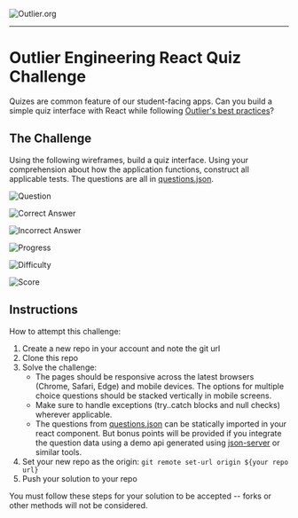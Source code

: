 ![Outlier.org](https://i.imgur.com/vJowpL1.png)

---

# Outlier Engineering React Quiz Challenge

Quizes are common feature of our student-facing apps. Can you build a simple quiz interface with React while following [Outlier's best practices](https://github.com/outlier-org/onboarding/blob/master/README.md#engineering-onboarding-guide)?

## The Challenge

Using the following wireframes, build a quiz interface. Using your comprehension about how the application functions, construct all applicable tests. The questions are all in [questions.json](https://raw.githubusercontent.com/outlier-org/challenge-quiz/master/src/questions.json).

![Question](https://raw.githubusercontent.com/outlier-org/challenge-quiz/master/docs/wire-question.png)

![Correct Answer](https://raw.githubusercontent.com/outlier-org/challenge-quiz/master/docs/wire-answer-correct.png)

![Incorrect Answer](https://raw.githubusercontent.com/outlier-org/challenge-quiz/master/docs/wire-answer-incorrect.png)

![Progress](https://raw.githubusercontent.com/outlier-org/challenge-quiz/master/docs/wire-progress.png)

![Difficulty](https://raw.githubusercontent.com/outlier-org/challenge-quiz/master/docs/wire-difficulty.png)

![Score](https://raw.githubusercontent.com/outlier-org/challenge-quiz/master/docs/wire-score.png)

## Instructions

How to attempt this challenge:

1) Create a new repo in your account and note the git url
2) Clone this repo
3) Solve the challenge:
    * The pages should be responsive across the latest browsers (Chrome, Safari, Edge) and mobile devices. The options for multiple choice questions should be stacked vertically in mobile screens.
    * Make sure to handle exceptions (try..catch blocks and null checks) wherever applicable.
    * The questions from [questions.json](https://raw.githubusercontent.com/outlier-org/challenge-quiz/master/src/questions.json) can be statically imported in your react component. But bonus points will be provided if you integrate the question data using a demo api generated using [json-server](https://github.com/typicode/json-server#getting-started) or similar tools.
4) Set your new repo as the origin: `git remote set-url origin ${your repo url}`
5) Push your solution to your repo

You must follow these steps for your solution to be accepted -- forks or other methods will not be considered.

